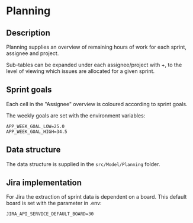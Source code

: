 # Planning

## Description

Planning supplies an overview of remaining hours of work for each sprint, assignee and project.

Sub-tables can be expanded under each assignee/project with +, to the level of viewing which issues are allocated for
a given sprint.

## Sprint goals

Each cell in the "Assignee" overview is coloured according to sprint goals.

The weekly goals are set with the environment variables:

```dotenv
APP_WEEK_GOAL_LOW=25.0
APP_WEEK_GOAL_HIGH=34.5
```

## Data structure

The data structure is supplied in the `src/Model/Planning` folder.

## Jira implementation

For Jira the extraction of sprint data is dependent on a board. This default board is set with the parameter in .env:

```dotenv
JIRA_API_SERVICE_DEFAULT_BOARD=30
```
